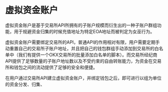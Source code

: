 # 虚拟资金账户

虚拟资金账户是基于交易所API所拥有的子账户规模而衍生出的一种子账户群组功能，用于规避资金归集的时候充值地址为特定EOA地址而被判定为女巫行为。

虚拟资金账户需要绑定交易所的API，普通API的作用相对有限，用户需要定期手动重置自己的交易所子账户地址，并且把自己的钱包群组手动添加到交易所的白名单中（我们有提供一个OKX交易所的批量添加白名单的脚本）。而交易所经纪商API提供了足够数量的子账户地址数以及不受约束的自由转账能力，为资金在交易所和钱包之间的流动提供了足够的安全和便捷。

在用户通过交易所API建立虚拟资金账户，并绑定钱包之后，即可进行以组为单位的资金分发、归集、
